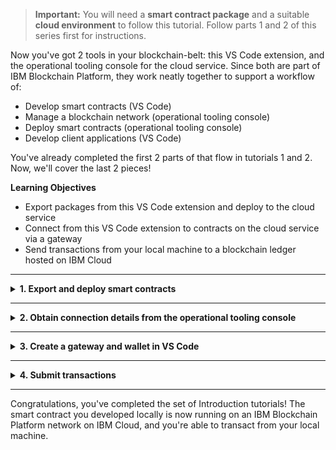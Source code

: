 > **Important:** You will need a **smart contract package** and a suitable **cloud environment** to follow this tutorial. Follow parts 1 and 2 of this series first for instructions.

Now you've got 2 tools in your blockchain-belt: this VS Code extension, and the operational tooling console for the cloud service. Since both are part of IBM Blockchain Platform, they work neatly together to support a workflow of:

- Develop smart contracts (VS Code)
- Manage a blockchain network (operational tooling console)
- Deploy smart contracts (operational tooling console)
- Develop client applications (VS Code)

You've already completed the first 2 parts of that flow in tutorials 1 and 2. Now, we'll cover the last 2 pieces!


**Learning Objectives**

* Export packages from this VS Code extension and deploy to the cloud service
* Connect from this VS Code extension to contracts on the cloud service via a gateway
* Send transactions from your local machine to a blockchain ledger hosted on IBM Cloud

---
<details>
<summary><b>1. Export and deploy smart contracts</b></summary>

The same smart contract package you deployed to the local runtime in Tutorial 1 is also suitable for deployment in *any* IBM Blockchain Platform environment. Such as the one you just configured on IBM Cloud for example! To deploy your smart contract on the cloud service...

1. In this extension, go the IBM Blockchain Platform view

2. Under `SMART CONTRACTS`, locate your contract (you could use either `demoContract@0.0.1` or `demoContract@0.0.2` if you followed tutorial 1 - for this tutorial we'll assume you use the original generated contract, v0.0.1) and right-click it. Choose `Export Package` then select a location to save the .cds file.

   > Command Palette alternative: `Export Package`

3. Head to the cloud service's operational tooling console (it's a good idea to keep the ops console open in a browser alongside this VS Code extension - if you're lucky enough to have dual monitors, this is a good time to use them!). First, we will install your smart contract...
   * Click the `Smart contracts` tab.

   * Click `Install smart contract` and upload the `demoContract@0.0.1.cds` file you exported earlier. If you had more than one peer in your network, you'd have to select which peer(s) to install on (but if you're following these tutorials, you should only have 1, so it's an easy choice!).
   * Click the `Install smart contract` button to finalise the flow.

4. Just like with the local runtime, after installing a contract on a peer, we must now instantiate it on a channel. To do this via the operational tooling console...

   * On the smart contracts tab, find the smart contract from the list installed on your peers and click `Instantiate` from the overflow menu on the right side of the row.

   * On the side panel that opens, select a channel to instantiate the smart contract on. If following the tutorials, you'll select the only channel (`channel1` here). Then, click `Next`.

   * Specify the endorsement policy for the smart contract. When multiple organizations are members of the channel, you have the opportunity choose how many organizations are required to endorse the smart contract transactions. For now though, it's just you, so the default is fine.

   * You also need to select the organization members to be included in the endorsement policy. If you are following along in the tutorial, that would be `org1msp`.

   * If your smart contract includes Fabric private data collections, you need to upload the associated collection configuration JSON file, otherwise you can skip this step... `demoContract@0.0.1` does not use private data collections: we'll save those for a later tutorial!

   * On the last panel you are prompted to specify the smart contract function that you want to run when the smart contract starts, along with the associated arguments to pass to that function. As you may recall from when you instantiated this contract locally...  There's no need to enter anything here! Leave it blank and finalise the flow.

Job done! The contract you developed locally in VS Code is now instantiated remotely in your cloud service. The whole point of instantiating a smart contract is so that its transactions can be _used_ to interact with a ledger, so let's carry on to do just that!

At this point, you will have installed the contract on your IBM Cloud peer, and instantiated it on your IBM Cloud channel. In the local dev tutorial, the next thing you did was to use the automatically-configured gateway to discover the transactions available. You can do the same thing with the contract you just instantiated using the cloud service, but you'll need to create a new gateway first to tell this VS Code extension where to find it. Next, we'll learn how to do just that...

</details>

---

<details>
<summary><b>2. Obtain connection details from the operational tooling console</b></summary>

To interact with the contract you instantiated on IBM cloud, a gateway is required. Client applications written using Hyperledger Fabric SDKs can use gateways, and so can this VS Code extension! In this step, we'll add a gateway in VS Code and use it to submit/evaluate some transactions to the remote network. In later tutorials, we'll cover developing client apps, but the same gateway concepts will apply.

You'll need to get two things from the operational tooling console to create your gateway in VS Code:

1. An   `enroll ID` + `secret` (ok, that's 2 things, but they come as a pair!)
2. A `Connection Profile`

Here's how to get them, using the operational tooling console:

1. **Enroll ID + secret**
  
   1. Navigate to the `Nodes` panel, then open the CA for your peer-owning organization. If you were following the tutorials, this is `Org1 CA`.
  
   2. Click `Register user`.

   3. Choose an `Enroll ID` and an `Enroll secret` - these can be anything you like. For the purposes of this tutorial, let's go with `vscode` and `vscodepw`. Choose `client` as the Type, and use the root affiliation (it doesn't matter for our purposes!). For now we can leave maximum enrollments blank and hit `Next`.

   4. There is no need to add any attributes, so hit `Register user` and we're done!

   > **Note:** Setting a max enrollments number would be useful if you intended to send this enroll ID + secret to someone and want to make sure only that person ever uses them. A setting of 1 would mean that enrollment (which we'll see happen a little later in this tutorial) can only happen once: after that, the enroll ID + secret can never be exchanged for an identity again. When you're operating a real environment, working together with other developers, you might want to consider using this setting!

2. **Connection profile**

   1. Navigate to the `Smart contracts` panel in the operational tooling console.

   2. Find `demoContract` on the list of **instantiated** smart contracts (scroll down past the installed smart contracts to view them), click the `...` overflow menu and select `Connect with SDK`.

   3. Pick `org1msp` and `Org1 CA` as your MSP and Certificate Authority, then click `Download connection profile`.
    
    > **Note:** Its important you select both the MSP and the CA for the peer-owning organization - make sure you're selecting the right values here.

Ok, we've got both pieces we needed from the operational tooling console. Now, we can return to VS Code, and create the gateway...
</details>

---

<details>
<summary><b>3. Create a gateway and wallet in VS Code</b></summary>

1. In the `IBM Blockchain Platform` view, hover over `FABRIC GATEWAYS` and click the `+` button.

   > Command Palette alternative: `Add Gateway`

2. Name your gateway e.g. `ibm_cloud`.

3. You'll be asked for a connection profile, so hit Browse and pick the file you exported from the operational tooling console. Its name will be something like `channel1_demoContract_profile.json`.

You should see a new gateway named `ibm_cloud` in your gateways list. If you click on it (to try using it) you'll be asked for a wallet... But you don't have a wallet with your ID in yet! In fact, you haven't even exchanged the enroll ID and secret for an identity. Let's do that next...

1. Hover over `FABRIC WALLETS` and click the `+`.

   > Command Palette alternative: `Add Wallet`

2. Choose `Create a new wallet and add an identity` from the options to create our new wallet.

3. Name the wallet whatever you like - `ibm_cloud_wallet` for example.

4. Provide a name for the identity you're about to obtain! I'll call mine `ed`, but feel free to use your own name!

5. Enter the MSPID - you probably used `org1msp` for your peer-owning org if you were following the tutorials, so enter that.

6. Select `Select a gateway and provide an enrollment ID and secret` from the options - because that's _exactly_ what we want to do!

7. Choose your latest gateway (e.g. `ibm_cloud`) from the list.

8. Enter the enrollment ID - if you followed this tutorial's suggestion, that's `vscode`.

9. Enter the enrollment secret - if you followed this tutorial's suggestion, that's `vscodepw`.

You should see the new wallet and its ID appear in the `FABRIC WALLETS` section. What just happened is actually quite cool - we just used the dev tools to send an enrollment ID and secret off to the CA we set up running on IBM Cloud, and received back an ID suitable for transacting on that blockchain network, which we stowed neatly in a wallet.

If you tried clicking the `ibm_cloud` gateway after you added it, you'll recall that it asked for a wallet. We could select the wallet every time we want to use the gateway (useful if you plan to use multiple wallets with a gateway for whatever reason), but we can give ourselves a bit of a shortcut by associating the `ibm_cloud_wallet` with the `ibm_cloud` gateway. To do this...

1. Right-click on `ibm_cloud` on the `FABRIC GATEWAYS` list and select `Associate A Wallet`.

   > Command Palette alternative: `Associate A Wallet`

2. Pick `ibm_cloud_wallet`.

You'll see a new icon appear next to the gateway to show that a wallet has been associated.

</details>

---

<details>
<summary><b>4. Submit transactions</b></summary>

Everything is set! Let's submit a transaction from VS Code and make sure it gets through to the ledger on IBM Cloud.

1. Click on `ibm_cloud` in the `FABRIC GATEWAYS` list.

2. Open up `Channels` > `channel1` > `demoContract@0.0.1` to view the list of available transactions. Remember this is a different instance of the contract to the one we were using locally in an earlier tutorial... So the asset with key `001` _shouldn't_ exist yet...

3. Right-click `myAssetExists` and choose `Evaluate Transaction`. Enter `["001"]` as the key, and hit Enter again confirm the optional transient data. (Don't worry about "transient data", this will be explained in a later tutorial.)
 
   Check the Output. You should see:

   ```
   [5/1/2019 6:35:36 PM] [SUCCESS] Returned value from myAssetExists: false
   ```
   Excellent: the asset we haven't created yet on this ledger doesn't exist! So, let's create one!

   > Command Palette alternative: `Evaluate Transaction`

4. Right-click `createMyAsset`, choose `Submit Transaction` then enter `["001", "hello ibm cloud"]` as the arguments.

   > Command Palette alternative: `Submit Transaction`

5. We can prove that worked by choosing `Evaluate Transaction` on `readMyAsset` and entering `["001"]` as the argument. You should see the following output:

   ```
   [5/1/2019 6:38:29 PM] [SUCCESS] Returned value from readMyAsset: {"value":"hello ibm cloud"}
   ```
   Excellent: we've created an asset and read it!

As an interesting additional exercise, we can also look in the operational tooling console to see these transactions coming in! Back in the operational tooling console...

1. Open the `Channels` panel, then click on the `channel1` tile. You'll see a block height of 3 if you followed this tutorial exactly!

2. Click on the most recent block (the one at the top of the list under `Block history`) then on the subsequent page click on the latest (probably only) transaction on the `Transactions` list.

3. Notice the `Input` value in the details that are shown:

   ```
   ["MyAssetContract:createMyAsset","001","hello ibm cloud"]
   ```

Looks like that last transaction we submitted from VS Code has been recorded in our blockchain ledger. There's no way to edit this list of transactions: it's there forever, and is why we say blockchains are "immutable". Even though you may later delete asset `001`, its full history from creation, through any updates and reads and even the deletion itself are forever recorded on the ledger you are now viewing...

...Well, unless you're using the free trial of course ;) Remember that free trials of IBM Blockchain Platform on IBM Cloud are deleted after 30 days, so if you want to keep your shared immutable ledgers forever and run real workloads against them, you'll eventually need to look at the non-trial plan!

> **Pro Tip:** You might be wondering "what about the readMyAsset transaction"? Great question! Because that one was **evaluated** rather than submitted, it didn't update the ledger - this is exactly what transaction evaluation is designed to do! Submit transactions when you want to update the ledger, and evaluate them if you just need to query the ledger without updating it.

</details>

---

Congratulations, you've completed the set of Introduction tutorials! The smart contract you developed locally is now running on an IBM Blockchain Platform network on IBM Cloud, and you're able to transact from your local machine.
